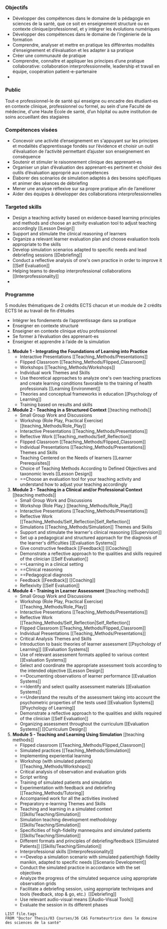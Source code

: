 ### Objectifs

- Développer des compétences dans le domaine de la pédagogie en sciences de la santé, que ce soit en enseignement structuré ou en contexte clinique/professionnel, et y intégrer les évolutions numériques
- Développer des compétences dans le domaine de l’ingénierie de la formation
- Comprendre, analyser et mettre en pratique les différentes modalités d’enseignement et d’évaluation et les adapter à sa pratique
- Créer une communauté de pratique
- Comprendre, connaître et appliquer les principes d’une pratique collaborative: collaboration interprofessionnelle, leadership et travail en équipe, coopération patient-e-partenaire
- 
### Public

Tout-e professionnel-le de santé qui enseigne ou encadre des étudiant-es en contexte clinique, professionnel ou formel, au sein d'une Faculté de médecine, d'une Haute École de santé, d’un hôpital ou autre institution de soins accueillant des stagiaires

### Compétences visées

- Concevoir une activité d’enseignement en s'appuyant sur les principes et modalités d’apprentissage fondés sur l’évidence et choisir un outil d’évaluation de l’activité permettant d’ajuster son enseignement en conséquence
- Soutenir et stimuler le raisonnement clinique des apprenant-es
- Organiser un plan d’évaluation des apprenant-es pertinent et choisir des outils d’évaluation approprié aux compétences
- Élaborer des scénarios de simulation adaptés à des besoins spécifiques et animer des séances de débriefing
- Mener une analyse réflexive sur sa propre pratique afin de l’améliorer
- Aider des équipes à développer des collaborations interprofessionnelles

### Targeted skills

- Design a teaching activity based on evidence-based learning principles and methods and choose an activity evaluation tool to adjust teaching accordingly  [[Lesson Design]]
- Support and stimulate the clinical reasoning of learners
- Organize a relevant learner evaluation plan and choose evaluation tools appropriate to the skills 
- Develop simulation scenarios adapted to specific needs and lead debriefing sessions  [[Debriefing]]
- Conduct a reflective analysis of one's own practice in order to improve it [[Self Evaluation]]
- Helping teams to develop interprofessional collaborations [[Interprofessionality]]
- 
### Programme

5 modules thématiques de 2 crédits ECTS chacun et un module de 2 crédits ECTS lié au travail de fin d’études

- Intégrer les fondements de l’apprentissage dans sa pratique
- Enseigner en contexte structuré
- Enseigner en contexte clinique et/ou professionnel
- Se former à l’évaluation des apprenant-es
- Enseigner et apprendre à l’aide de la simulation

1. **Module 1 - Integrating the Foundations of Learning into Practice**
	* Interactive Presentations [[Teaching_Methods/Presentations]]
	* Flipped Classroom [[Teaching_Methods/Flipped_Classroom]]
	* Workshops [[Teaching_Methods/Workshops]]
	* Individual work
	Themes and Skills
	* Use theoretical approaches to analyze one's own teaching practices and create learning conditions favorable to the training of health professionals [[Learning Environment]]
	* Theories and conceptual frameworks in education  [[Psychology of Learning]]
	* Training based on results and skills 
2. **Module 2 - Teaching in a Structured Context**
	[[teaching methods]]
	- Small Group Work and Discussions
	- Workshop (Role Play, Practical Exercise) [[teaching_Methods/Role_Play]]
	- Interactive Presentations [[Teaching_Methods/Presentations]]
	- Reflective Work [[Teaching_methods/Self_Reflection]]
	- Flipped Classroom [[Teaching_Methods/Flipped_Classroom]]
	- Individual Presentations [[Teaching_Methods/Presentations]]
	Themes and Skills
	- Teaching Centered on the Needs of learners [[Learner Prerequisites]]
	- Choice of Teaching Methods According to Defined Objectives and taxonomic levels  [[Lesson Design]]
	- ==Choose an evaluation tool for your teaching activity and understand how to adjust your teaching accordingly 
3. **Module 3 - Teaching in a Clinical and/or Professional Context**
	[[teaching methods]]
	- Small Group Work and Discussions
	- Workshop (Role Play,) [[teaching_Methods/Role_Play]]
	- Interactive Presentations [[Teaching_Methods/Presentations]]
	- Reflective Work [[Teaching_Methods/Self_Reflection|Self_Reflection]]
	- Simulations [[Teaching_Methods/Simulation]]
	Themes and Skills
	- Support and stimulate the learner's clinical reasoning [[Supervision]]
	- Set up a pedagogical and structured approach for the diagnosis of the learner's difficulties [[Evaluation Systems]]
	- Give constructive feedback [[Feedback]] [[Coaching]]
	- Demonstrate a reflective approach to the qualities and skills required of the clinician  [[Self Evaluation]]
	- ==Learning in a clinical setting 
	- ==Clinical reasoning 
	- ==Pedagogical diagnosis 
	- Feedback [[Feedback]] [[Coaching]]
	- Reflexivity [[Self Evaluation]] 
4. **Module 4 - Training in Learner Assessment**
	[[teaching methods]]
	- Small Group Work and Discussions
	- Workshop (Role Play, Practical Exercise) [[Teaching_Methods/Role_Play]]
	- Interactive Presentations [[Teaching_Methods/Presentations]]
	- Reflective Work [[Teaching_Methods/Self_Reflection|Self_Reflection]]
	- Flipped Classroom [[Teaching_Methods/Flipped_Classroom]]
	- Individual Presentations [[Teaching_Methods/Presentations]]
	- Critical Analysis
	Themes and Skills
	- Introduction to basic theories of learner assessment [[Psychology of Learning]] [[Evaluation Systems]]
	- Use of relevant assessment formats applied to various context [[Evaluation Systems]]
	- Select and coordinate the appropriate assessment tools according to the intended objective [[Lesson Design]]
	- ==Documenting observations of learner performance [[Evaluation Systems]]
	- ==Identify and select quality assessment materials [[Evaluation Systems]]
	- ==Understand the results of the assessment taking into account the psychometric properties of the tests used [[Evaluation Systems]][[Psychology of Learning]]
	- Demonstrate a reflective approach to the qualities and skills required of the clinician [[Self Evaluation]]
	- Organizing assessment throughout the curriculum [[Evaluation Systems]] [[Curriculum Design]] 
5. **Module 5 - Teaching and Learning Using Simulation**
	[[teaching methods]]
	- Flipped classroom [[Teaching_Methods/Flipped_Classroom]] 
	- Simulated practices [[Teaching_Methods/Simulation]] 
	- Implementing experiential learning
	- Workshop (with simulated patients) [[Teaching_Methods/Workshops]]  
	- Critical analysis of observation and evaluation grids 
	- Script writing 
	- Training of simulated patients and simulation
	- Experimentation with feedback and debriefing [[Teaching_Methods/Tutoring]]
	- Accompanied work for all the activities involved 
	- Preparatory e-learning
	Themes and Skills
	- Teaching and learning in a simulated context [[Skills/Teaching/Simulation]]
	- Simulation teaching development methodology  [[Skills/Teaching/Simulation]]
	- Specificities of high-fidelity mannequins and simulated patients [[Skills/Teaching/Simulation]]
	- Different formats and principles of debriefing/feedback  [[Simulated Patients]] [[Skills/Teaching/Simulation]]
	- Interprofessional skills [[Interprofessionality]]
	- ==Develop a simulation scenario with simulated patient/high fidelity manikin, adapted to specific needs [[Scenario Development]]
	- Conduct the simulated practice in accordance with the set objectives 
	- Analyze the progress of the simulated sequence using appropriate observation grids 
	- Facilitate a debriefing session, using appropriate techniques and tools (feedback, stop & go, etc.)   [[Debriefing]]
	- Use relevant audio-visual means  [[Audio-Visual Tools]]
	- Evaluate the session in its different phases

```dataview
LIST file.tags
FROM "Doctor Thesis/03 Courses/36 CAS Formateurtrice dans le domaine des sciences de la santé"

```

